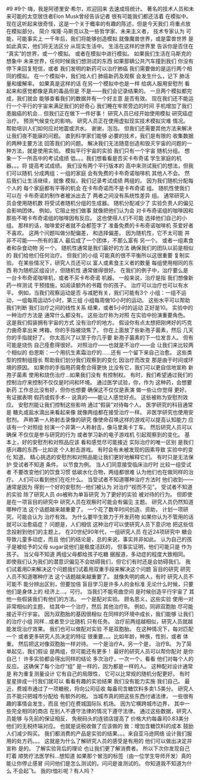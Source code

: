 #9
#9个
嗨，我是阿德里安·希尔，欢迎回来
去速成班统计。
著名的技术人员和未来可能的太空居住者Elon Musk曾经告诉记者
很有可能我们都还活着
在模拟中。
现在这听起来很奇怪，这是一个关于概率的有趣的陈述，但是今天我们
将重点放在模拟部分。
简介
埃隆·马斯克以及一些哲学家、未来主义者，
技术专家认为
可能，可能事实上
一千年后，我们将能够创造模拟
就像魔兽世界，或是雷兽世界
是如此真实，他们将无法区分
从现实生活中。
生活在这样的世界里
告诉你是否住在
“真实”的世界，或一个模拟。
或者在模拟中进行模拟。
如果我们生活在马斯克的想象中
未来世界，任何时候我们想测试的东西
如果那辆公共汽车撞到我们
你没有停下来回复短信，或者
我们发明的新药可以治疗肺癌
我们需要做的是运行两个相同的模拟。
在一个模拟中，我们给人们
肺癌新药及观察
会发生什么，记下
肺活量和缓解率。
如果真是这样的话
在另一个模拟中也是一样
给病人服用安慰剂
看起来和感觉都像是真的毒品但是
不是——我们会记录结果的。
一旦两个模拟都完成，我们就会
能够查看我们的数据并有一个好主意
是否有效。
现在我们还不能运行一个平行的宇宙来满足我们的好奇心
我们睡在牢房旁边的时间
手机增加了我们患脑癌的机会…
但我们正在做下一件好事！
研究人员已经开始使用模拟
研究癌症治疗。
预测气候变化的影响。
研究人员正在使用虚拟现实技术模拟灾难
情况。
帮助培训人们如何应对地震或洪水。
谢谢，泡泡。
但我们还需要其他方法来解决
让我们夜不能寐的问题。
直到科学家们能够
必要的技术，我们是有限的
收集数据的两种主要方法
回答我们的问题。
解决我们无法随意创造和毁灭宇宙的问题的一种方法，就是使用实验。
模拟平行宇宙的实验
我们只有一个宇宙
随机分组。
想象一下一所高中的考试成绩
低。。。我们想看看是否买卡布奇诺
学生家庭的机器。。。将
提高考试成绩。
我们没有两个平行版本的
高中来测试我们的想法，但我们可以随机
分成两组：一组的家庭
会有免费的卡布奇诺咖啡机
其他人不会。
然后我们让生活继续，就像
模拟，我们记录考试成绩
两组的。
因为我们随机分配每个人的
每个家庭都有平等的机会
在卡布奇诺而不是卡布奇诺
组。
随机性使我们可以在
卡布奇诺的制作者被派出去了
两者之间没有系统性差异
组。
通常研究人员会使用随机数
将受试者随机分组的生成器。
随机分配减少了
实验负责人的偏见
会影响团体。
例如，它阻止他们做事
就像把他们认为会
对卡布奇诺组的咖啡因和那些不喝卡布奇诺组的咖啡因有反应。
这也使得人们不可能
选择他们自己的小组。
那样的话，咖啡爱好者就不会都签字了
准备免费的卡布奇诺咖啡机
茶爱好者不喜欢。
这两个问题叫做分配偏差，
和选择偏差。
因为随机性，它不太可能
并非不可能——所有的富人
最后成了一个团体，不那么富有
另一个。
或者一组素食者和杂食动物
另一个。
随机性通常是我们最好的方法
确保我们的团队以前是相似的
我们给他们任何治疗。
但我们的小组
可能真的很不平衡所以这很重要
复制实验。
在某些情况下，研究人员还可以
富人或素食主义者的数量
每组使用相同的东西
称为随机区组设计，但随机性
通常做得很好。
在我们的例子中，治疗要么是
一台卡布奇诺咖啡机，或者不买卡布奇诺
机器。
一般来说，治疗是指
我们想像新药一样测试
干预措施，如阅读额外的书籍
你的孩子。
治疗可以治疗也可以有水平。
例如，当我们观察运动是否
与减肥有关，我们可能有3个
小组：一组不运动，一组每周运动5小时，第三组
小组每周做10小时的运动。
这些水平可以帮助我们判断
我们治疗之间的线性关系
结果，或者5小时的运动
正好是10。
实验中的一种治疗方法是
通常什么都没有。
这些治疗称为对照
在实验中扮演重要角色。
这是我们假装拥有宇宙的方式
没有治疗的地方。
假设你有点太想把刚烤好的巧克力曲奇拿出来
烤箱，你的手指被烧焦了。
你在上面放了些新孢子菌素，然后
几天你的手指就好了。
你太高兴了以至于你几乎要
新孢子菌素的下一位发言人。
但有可能是烧伤
自己痊愈得很好。
对照治疗——也就是不治疗——会
让我们来比较两个相似的
伯恩斯：一个用抗生素霜治疗的……还有
一个留下来自己治愈。
这些类型的控制组擅长
帮助我们划分我们观察到的变化
因治疗而改变
那是由于时间或环境的原因。
如果你的手指用药膏愈合得更快
比没有它，我们可以更自信地宣称
新孢子菌素
使用和烧伤治疗…如果我们没有
有控制权。
有时，我们希望通过我们的控制治疗来控制不仅仅是时间和环境。
通过医学试验，你，作为
这种药，会想要新药
工作总比没有好，但你也想要
确保这不仅仅是表演
做一些让你觉得
更好。
有证据表明
假药或假手术--
说真的——能让人感觉好点。
这些被称为安慰剂效应。
安慰剂能让我们控制这些影响
通过“假装”对待每个人。
医学研究的科目通常是
糖丸或盐水滴出来看起来像
就像两组都在接受治疗一样。
非医学研究也使用安慰剂。
声称第一人称射击录像的研究
像使命召唤这样的游戏可以提高认知能力
应该有一个对照组
扮演一个非第一人称射击，像马里奥卡丁车。
然后研究人员可以确保
不仅仅是参与研究的行为
或者学习新的电子游戏机
引起观察到的变化。
基本上，好的安慰剂和对照品应该
看和感觉尽可能接近
实际治疗的唯一区别
是我们感兴趣的东西--比如说
个人射击游戏。
有时会有未被发现的因素导致
实验中的变化
知道。
精心挑选的安慰剂和对照品能让我们更好地解释它们。
有时只是无法保护
受试者不知道
条件。
以节食为例。
当人们同意接受临床治疗时
比较一组受试者
不要改变他们的饮食习惯
低碳水化合物，两组都很难
认为他们也在做同样的治疗。
人们可以看到他们在吃什么。
当受试者不知道哪种治疗方法时
他们收到——通常是因为
得到一个好的安慰剂--他们被认为
对治疗“视而不见”。
受试者不知道的实验
除了研究人员
do被称为单盲研究
为了更好的实验
被对待的行为。
但即使是在一项盲目的研究中
研究人员在观察时可能会有偏见
主题。
研究人员仍然知道哪种疗法
这个话题越来越重要了。
一个花了数年时间创造、资助，
计划一项研究，可能会认为
治疗有效。
为什么要毕生致力于开发药物
如果你认为不管用的话就可以治愈癌症？
问题是，人们相信
这种治疗可以使研究人员下意识地
把这些信念投射到他们的主题上。
在20世纪90年代，一组研究人员
在近24项研究中
糖会导致儿童多动症，而且
他们的结论是，总的来说，事实并非如此。
认为自己的孩子是被给予的父母
sugar说他们是极度活跃的，
但事实证明，他们可能只是
作为孩子。
当父母不知道
两组父母都给孩子吃糖
据报道，多动症的程度大致相同。
即使我们认为我们的潜意识偏见不会妨碍我们，但它们有时还是会妨碍我们。
我们试着用D来解决这个问题我们试着用双重手段来解决这个问题
盲目的研究
研究人员不知道哪种疗法
这个话题越来越重要了。
就像失明的病人，有时
研究人员不可能不
能分辨出区别，但要加倍
盲目学习是许多人的金标准
无论什么时候，只要他们是身体上的
经济上…。可行。
当我们不能弯曲空间
是时候创造平行宇宙了
其他一些假装我们有他们的方法。
一个是配对实验。
顾名思义，这些实验
使用一对非常相似的主题，
给其中一个治疗，然后
其他治疗B。
例如，同卵双胞胎
尽可能接近平行宇宙。
因为双胞胎的基因很相似
在同样的环境中成长，我们能够
让我们的治疗小组
同样…或者至少比随机
只有任务。
治疗前两组越相似，研究人员就越能发现治疗效果。
我们也可以做配对实验
不是双胞胎。
在这种情况下，每对匹配一个
或者更多研究人员决定的特征
很重要。。。比如年龄，种族，性别，或者
体重。
然后把这对像双胞胎一样对待。
一个是治疗A，另一个是，
治疗B。
为了简单起见，我们假设
是两组，但可能还有更多！
最好的研究人员可以帮你配对
是你自己！
许多实验都会得出同样的结论
多次治疗，一次一个，看看
他们对每个人的反应。
这确保了每个治疗“组”
是一样的，因为都是一样的人。
这种配对设计通常是
称为重复测量设计
它有自己的局限性，
它可以比常规的随机分配更好。
有时星星排成一行我们就可以
看看有趣的实验结果
我们没有能力实施
我们自己。
最近，费城市通过了一项糖税，将向公司征收
每盎司含糖饮料多卖1.5美分。
研究人员不能只把城市分配给
有额外的税。
当城市真的把这些东西付诸法律，
一些很有趣的事情会发生，而且
他们在费城国际队
机场。
因为它横跨城市边界，
其中一些完全相同的商店
在别人不遵守法律的情况下遵守法律。
通过这些数据，研究人员能够
与先前的保证相反，
免税码头的连锁店提高了
价格大约每盎司0.83美分
他们的无税终端对应。
也就是说税收做了应该做的
致：增加含糖饮料的成本
鼓励人们减少购买。
我们都消费的产品是实验的结果。。。来自亚马逊网络
设计我们服用的处方药。。。
这就是为什么了解研究人员的感受是有用的
他们可以做出决定并宣称
是的。
了解实验背后的理论
也让我们更了解消费者。
所以下次你发现自己盯着
顺势疗法医学科…想知道
如果那个冒泡的标签（由一位学生导师开发）真的能让你停止感冒
问问他们是怎么测试的。问问是谁测试的。
你知道我不知道为什么
不会起飞。
我的t恤衫呢？有人吗？